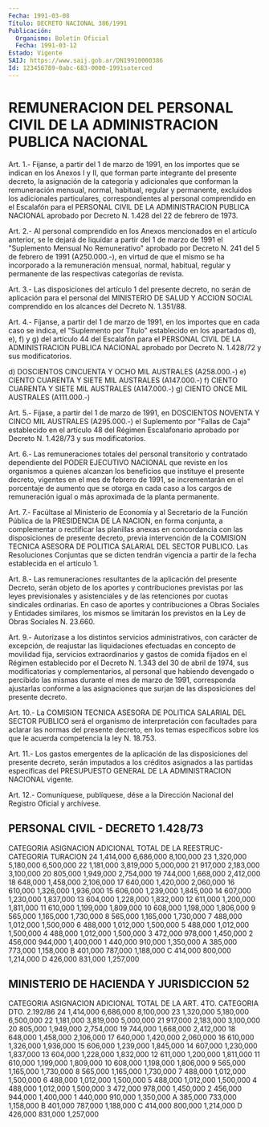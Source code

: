 ```yaml
---
Fecha: 1991-03-08
Título: DECRETO NACIONAL 386/1991
Publicación:
  Organismo: Boletín Oficial
  Fecha: 1991-03-12
Estado: Vigente
SAIJ: https://www.saij.gob.ar/DN19910000386
Id: 123456789-0abc-683-0000-1991soterced
---
```

# REMUNERACION DEL PERSONAL CIVIL DE LA ADMINISTRACION PUBLICA NACIONAL

<a id="1"></a>
Art.  1.-  Fíjanse,  a  partir  del 1 de marzo de 1991, en los importes que se indican en los Anexos  I  y  II,  que  forman parte integrante  del presente decreto, la asignación de la categoría  y adicionales  que  conforman   la   remuneración  mensual,  normal, habitual,  regular  y  permanente, excluidos    los    adicionales particulares,  correspondientes  al  personal comprendido  en   el Escalafón  para  el  PERSONAL  CIVIL  DE  LA ADMINISTRACION PUBLICA NACIONAL aprobado por Decreto N. 1.428 del  22  de febrero de 1973.

<a id="2"></a>
Art.  2.- Al personal comprendido en los Anexos mencionados en el artículo  anterior,  se  le dejará de liquidar a partir del 1 de marzo de 1991 el "Suplemento  Mensual No Remunerativo" aprobado por Decreto N. 241 del 5 de febrero  de 1991 (A250.000.-), en virtud de que el mismo se ha incorporado a la  remuneración  mensual, normal, habitual,  regular  y  permanente de las respectivas categorías  de revista.

<a id="3"></a>
Art. 3.- Las disposiciones del artículo 1 del presente decreto, no serán de  aplicación para el personal del MINISTERIO DE SALUD Y ACCION SOCIAL comprendido  en los alcances del Decreto N. 1.351/88.

<a id="4"></a>
Art.  4.-  Fíjanse,  a  partir  del 1 de marzo de 1991, en los importes que en cada caso se indica, el  "Suplemento  por  Título" establecido  en  los apartados d), e), f) y g) del artículo 44 del Escalafón  para el PERSONAL CIVIL  DE  LA  ADMINISTRACION  PUBLICA NACIONAL aprobado  por  Decreto  N. 1.428/72 y sus modificatorios.

d)  DOSCIENTOS  CINCUENTA  Y OCHO MIL AUSTRALES  (A258.000.-)   e)  CIENTO  CUARENTA  Y  SIETE  MIL   AUSTRALES  (A147.000.-)   f)  CIENTO  CUARENTA  Y  SIETE  MIL  AUSTRALES   (A147.000.-)   g) CIENTO ONCE MIL AUSTRALES (A111.000.-)

<a id="5"></a>
Art. 5.- Fíjase, a partir del 1 de marzo de 1991, en DOSCIENTOS NOVENTA  Y CINCO  MIL  AUSTRALES  (A295.000.-)  el  Suplemento por "Fallas  de  Caja" establecido  en  el  artículo  48  del  Régimen Escalafonario aprobado por Decreto N. 1.428/73 y sus modificatorios.

<a id="6"></a>
Art. 6.- Las remuneraciones totales del personal transitorio y contratado dependiente del PODER EJECUTIVO NACIONAL que reviste en los organismos  a quienes alcanzan los beneficios que instituye el presente decreto, vigentes  en  el  mes  de  febrero  de  1991,  se incrementarán  en  el  porcentaje  de aumento que se otorga en cada caso a los cargos de remuneración igual  o  más aproximada  de  la planta permanente.

<a id="7"></a>
Art. 7.- Facúltase al Ministerio de Economía y al Secretario de la Función Pública  de  la  PRESIDENCIA  DE  LA  NACION,  en forma conjunta,  a complementar  o  rectificar  las  planillas anexas en concordancia  con  las disposiciones  de presente decreto,  previa intervención de la COMISION TECNICA ASESORA  DE  POLITICA  SALARIAL DEL  SECTOR  PUBLICO.  Las  Resoluciones Conjuntas  que  se dicten tendrán  vigencia  a  partir de la fecha establecida en el artículo 1.

<a id="8"></a>
Art.  8.-  Las remuneraciones resultantes de la aplicación del presente Decreto,  serán  objeto  de  los  aportes y contribuciones previstas  por  las leyes previsionales y asistenciales  y  de  las retenciones por cuotas sindicales ordinarias. En caso de aportes y contribuciones a Obras Sociales  y Entidades similares, los mismos se limitarán los previstos en la Ley  de  Obras Sociales N. 23.660.

<a id="9"></a>
Art. 9.- Autorízase a los distintos servicios administrativos, con carácter    de   excepción,  de  reajustar  las  liquidaciones efectuadas en concepto de movilidad fija, servicios extraordinarios  y  gastos    de   comida  fijados  en  el  Régimen establecido por el Decreto N. 1.343  del  30  de abril de 1974, sus modificatorias   y  complementarios,  al  personal  que habiendo devengado o percibido  las  mismas durante el mes de marzo de 1991, corresponda ajustarlas conforme  a  las  asignaciones que surjan de las disposiciones del presente decreto.

<a id="10"></a>
Art. 10.- La COMISION TECNICA ASESORA DE POLITICA SALARIAL DEL SECTOR PUBLICO  será el organismo de interpretación con facultades para  aclarar  las normas  del  presente  decreto,  en  los  temas específicos sobre los  que le acuerda competencia la ley N. 18.753.

<a id="11"></a>
Art.  11.-  Los  gastos  emergentes  de  la  aplicación de las disposiciones del presente decreto, serán imputados  a los créditos asignados a las partidas específicas del PRESUPUESTO GENERAL  DE LA ADMINISTRACION NACIONAL vigente.

<a id="12"></a>
Art. 12.- Comuníquese, publíquese, dése a la Dirección Nacional del Registro Oficial y archívese.

## PERSONAL CIVIL - DECRETO 1.428/73

<a id="1"></a>
CATEGORIA      		ASIGNACION       	ADICIONAL        	TOTAL                		DE  LA           	REESTRUC-                		CATEGORIA        	TURACION   24            	 1,414,000      	       6,686,000       	8,100,000  23             	 1,320,000       	       5,180,000       	6,500,000  22             	 1,181,000       	       3,819,000       	5,000,000  21              	   917,000        	 2,183,000       	3,100,000  20               	   805,000        	 1,949,000       	2,754,000  19              	   744,000        	 1,668,000       	2,412,000  18               	   648,000       	       1,458,000        2,106,000  17               	   640,000       	       1,420,000       	2,060,000  16               	   610,000        	 1,326,000        1,936,000  15              	   606,000       	       1,239,000       	1,845,000  14              	   607,000       	       1,230,000        1,837,000  13              	   604,000       	       1,228,000        1,832,000  12              	   611,000       	       1,200,000        1,811,000  11              	   610,000       	       1,199,000        1,809,000  10              	   608,000       	       1,198,000        1,806,000  9              	   565,000      	       1,165,000        1,730,000  8               	   565,000      	       1,165,000       	1,730,000  7              	   488,000       	       1,012,000        1,500,000  6              	   488,000      	       1,012,000       	1,500,000  5             	   488,000       	       1,012,000        1,500,000  4              	   488,000        	 1,012,000        1,500,000  3              	   472,000          	   978,000       	1,450,000  2                   456,000          	   944,000        1,400,000  1               	   440,000          	   910,000        1,350,000  A              	   385,000          	   773,000        1,158,000  B                   401,000          	   787,000        1,188,000  C                   414,000          	   800,000        1,214,000  D               	   426,000          	   831,000        1,257,000

## MINISTERIO DE HACIENDA Y JURISDICCION 52

<a id="1"></a>
CATEGORIA      		ASIGNACION         ADICIONAL       	TOTAL                		DE   LA            ART. 4TO.               		CATEGORIA         DTO.                                   		2.192/86   24             		1,414,000          6,686,000        8,100,000  23            		1,320,000          5,180,000        6,500,000  22             		1,181,000          3,819,000        5,000,000  21               	        917,000          2,183,000        3,100,000  20               	        805,000          1,949,000      	2,754,000  19               	        744,000         1,668,000      	2,412,000  18              	  	  648,000         1,458,000      	2,106,000  17              	        640,000         1,420,000      	2,060,000  16              	        610,000         1,326,000      	1,936,000  15               	        606,000         1,239,000      	1,845,000  14              	        607,000         1,230,000      	1,837,000  13              	        604,000         1,228,000      	1,832,000  12               	        611,000         1,200,000      	1,811,000  11               	         610,000       	1,199,000      	1,809,000  10              	         608,000        1,198,000      	1,806,000  9               	         565,000        1,165,000     	1,730,000  8              	         565,000        1,165,000      	1,730,000  7               	         488,000        1,012,000         1,500,000  6               	         488,000        1,012,000         1,500,000  5               	         488,000        1,012,000         1,500,000  4              	         488,000        1,012,000         1,500,000  3              	         472,000          978,000         1,450,000  2              	         456,000          944,000         1,400,000  1              	         440,000          910,000         1,350,000  A               	         385,000          733,000         1,158,000  B               	         401,000          787,000         1,188,000  C              	         414,000          800,000         1,214,000  D              	         426,000          831,000         1,257,000